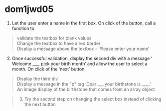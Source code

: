 # dom1jwd05
 1) Let the user enter a name in the first box. On click of the button, call a function to  
>  validate the textbox for blank values  
> Change the textbox to have a red border  
> Display a message above the textbox - ‘Please enter your name’  
>   
2)  Once successful validation, display the second div with a message ‘ Welcome ___, pick your birth month’ and allow the user to select a month. On click of the ‘next’ button,   
> Display the third div  
> Display a message in the "p" tag ‘Dear ___ your birthstone is ____’  
> An image display of the birthstone that comes from an array object   
  
> 3) Try the second step on changing the select box instead of clicking the next button  